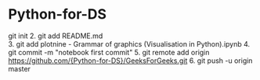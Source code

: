 # Python-for-DS
git init
2. git add README.md  
3. git add plotnine - Grammar of graphics (Visualisation in Python).ipynb
4. git commit -m "notebook first commit" 
5. git remote add origin https://github.com/{Python-for-DS}/GeeksForGeeks.git 
6. git push -u origin master 
